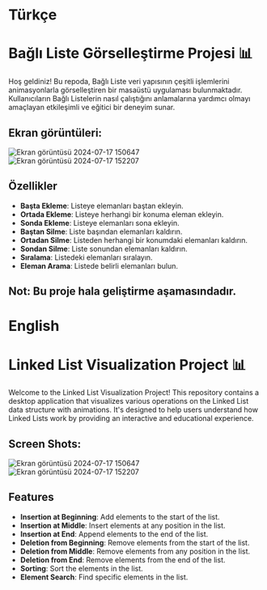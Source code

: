# Türkçe
# Bağlı Liste Görselleştirme Projesi 📊

Hoş geldiniz! Bu repoda, Bağlı Liste veri yapısının çeşitli işlemlerini animasyonlarla görselleştiren bir masaüstü uygulaması bulunmaktadır. Kullanıcıların Bağlı Listelerin nasıl çalıştığını anlamalarına yardımcı olmayı amaçlayan etkileşimli ve eğitici bir deneyim sunar.
## Ekran görüntüleri:
![Ekran görüntüsü 2024-07-17 150647](https://github.com/user-attachments/assets/6d2bb6f4-4f62-4e90-91ec-334277a827bd)
![Ekran görüntüsü 2024-07-17 152207](https://github.com/user-attachments/assets/929643a3-c111-469e-89cb-96cfaeb8de1d)

## Özellikler
- **Başta Ekleme**: Listeye elemanları baştan ekleyin.
- **Ortada Ekleme**: Listeye herhangi bir konuma eleman ekleyin.
- **Sonda Ekleme**: Listeye elemanları sona ekleyin.
- **Baştan Silme**: Liste başından elemanları kaldırın.
- **Ortadan Silme**: Listeden herhangi bir konumdaki elemanları kaldırın.
- **Sondan Silme**: Liste sonundan elemanları kaldırın.
- **Sıralama**: Listedeki elemanları sıralayın.
- **Eleman Arama**: Listede belirli elemanları bulun.
## Not: Bu proje hala geliştirme aşamasındadır.

# English
# Linked List Visualization Project 📊

Welcome to the Linked List Visualization Project! This repository contains a desktop application that visualizes various operations on the Linked List data structure with animations. It's designed to help users understand how Linked Lists work by providing an interactive and educational experience.
## Screen Shots:
![Ekran görüntüsü 2024-07-17 150647](https://github.com/user-attachments/assets/6d2bb6f4-4f62-4e90-91ec-334277a827bd)
![Ekran görüntüsü 2024-07-17 152207](https://github.com/user-attachments/assets/929643a3-c111-469e-89cb-96cfaeb8de1d)
## Features
- **Insertion at Beginning**: Add elements to the start of the list.
- **Insertion at Middle**: Insert elements at any position in the list.
- **Insertion at End**: Append elements to the end of the list.
- **Deletion from Beginning**: Remove elements from the start of the list.
- **Deletion from Middle**: Remove elements from any position in the list.
- **Deletion from End**: Remove elements from the end of the list.
- **Sorting**: Sort the elements in the list.
- **Element Search**: Find specific elements in the list.
